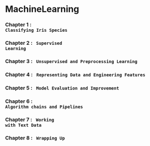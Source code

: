 # MachineLearning

### Chapter 1 : <code> Classifying Iris Species </code>
### Chapter 2 : <code> Supervised Learning </code>
### Chapter 3 : <code> Unsupervised and Preprocessing Learning </code>
### Chapter 4 : <code> Representing Data and Engineering Features </code>
### Chapter 5 : <code> Model Evaluation and Improvement </code>
### Chapter 6 : <code> Algorithm chains and Pipelines </code>
### Chapter 7 : <code> Working with Text Data </code>
### Chapter 8 : <code> Wrapping Up </code>
